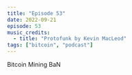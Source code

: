 ```yaml
---
title: "Episode 53"
date: 2022-09-21
episode: 53
music_credits:
  - title: "Protofunk by Kevin MacLeod"
tags: ["bitcoin", "podcast"]
---
```


Bitcoin Mining BaN